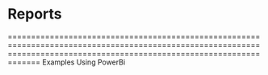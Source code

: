 # Reports
=========================================================================================================================================================================
Examples Using PowerBi
